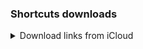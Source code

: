 ### Shortcuts downloads

<details>
<summary>Download links from iCloud</summary>

| Button | Logic |Link |
|:--|:--|:--|
| ![](images/11.22.32.png) | ![](images/2025-02-24_12.48.11.png)| [Download](https://www.icloud.com/shortcuts/e31e760cfab049ea87b58156df88f8e0) |
| ![](images/11.27.16.png) | ![](images/2025-02-24_13.06.45.png)| [Download](https://www.icloud.com/shortcuts/fd0d53d7288d41b1878f783d009f80df) |
| ![](images/11.28.28.png) | ![](images/2025-02-24_13.19.26.png)| [Download](https://www.icloud.com/shortcuts/3ec40e0f47c64018aad99f820e2a686e) |
| ![](images/11.23.26.png) | ![](images/2025-02-24_13.22.19.png)| [Download](https://www.icloud.com/shortcuts/32bc5dfe4ffb4aa9aec13c631db83b1d) |
| ![](images/11.26.53.png) | ![](images/2025-02-24_13.26.57.png)| [Download](https://www.icloud.com/shortcuts/201f3ab2882a44f7a8e8830e6c793ac2) |
| ![](images/11.49.24.png) | ![](images/2025-02-24_13.29.52.png)| [Download](https://www.icloud.com/shortcuts/821656d2a40746a6bd576a96a35e00f2) |
| ![](images/11.49.38.png) | ![](images/2025-02-24_13.34.44.png)| [Download](https://www.icloud.com/shortcuts/a8aa3c0d380a4180b159af81d6254b38) |
| ![](images/11.49.51.png) | ![](images/2025-02-24_13.38.10.png)| [Download](https://www.icloud.com/shortcuts/025b4bbe16f2400aa08d86c98076178f) |
| ![](images/11.50.05.png) | ![](images/2025-02-24_13.47.37.png)| [Download](https://www.icloud.com/shortcuts/2789ed2169214ce6872314cc545a1303) |
| ![](images/11.50.32.png) | ![](images/2025-02-24_13.53.02.png)| [Download](https://www.icloud.com/shortcuts/fb50a2e5722d414e82c39c5a7bea8acc) |
| ![](images/12.12.43.png) | ![](images/2025-02-24_13.56.10.png)| [Download](https://www.icloud.com/shortcuts/8fb7add9ea9a4b24ab3c7d9546bbe8f3) |
| ![](images/12.12.57.png) | ![](images/2025-02-24_14.02.46.png)| [Download](https://www.icloud.com/shortcuts/fc96b69a9caa44b2828d847c4d0c1d24) |
| ![](images/12.13.08.png) | ![](images/2025-02-24_14.06.41.png)| [Download](https://www.icloud.com/shortcuts/709df61f70c2411fa1ce46c0b64d8634) |
| ![](images/12.13.28.png) | ![](images/2025-02-24_14.24.47.png)| [Download](https://www.icloud.com/shortcuts/a1891dc1605b480e893d5d225e0140a9) |
| ![](images/12.13.43.png) | ![](images/2025-02-24_14.29.16.png)| [Download](https://www.icloud.com/shortcuts/b18c26e74c79406a9d0b3611fd4bbbc0) |
| ![](images/12.13.57.png) | ![](images/2025-02-24_14.36.16.png)| [Download](https://www.icloud.com/shortcuts/aab932521b624c1291e71e88d4e896b3) |
| ![](images/12.14.10.png) | ![](images/2025-02-24_14.43.21.png)| [Download](https://www.icloud.com/shortcuts/c25fcc0f62f64a099dba584fcad0d29e) |
| ![](images/12.14.20.png) | ![](images/2025-02-24_14.43.21.png)| [Download](https://www.icloud.com/shortcuts/4a20a41c31904101b073af17e68b0bdf) |
</details>

